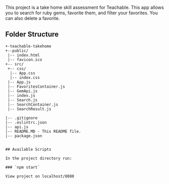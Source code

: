This project is a take home skill assessment for Teachable. This app allows you to search for ruby gems, favorite them, and filter your favorites. You can also delete a favorite.


## Folder Structure
```
+-teachable-takehome
+--public/
 |-- index.html
 |-- favicon.ico
+-- src/
 +-- css/
  |-- App.css
  |-- index.css
 |-- App.js
 |-- FavoritesContainer.js
 |-- GemApi.js
 |-- index.js
 |-- Search.js
 |-- SearchContainer.js
 |-- SearchResult.js

|-- .gitignore
|-- .eslintrc.json
|-- api.js
|-- README.MD - This README file.
|-- package.json


## Available Scripts

In the project directory run:

### `npm start`

View project on localhost/8080